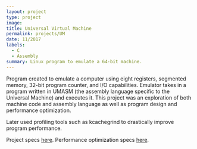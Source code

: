 ```yaml
---
layout: project
type: project
image:
title: Universal Virtual Machine
permalink: projects/UM
date: 11/2017
labels:
  - C
  - Assembly
summary: Linux program to emulate a 64-bit machine.
---
```

Program created to emulate a computer using eight registers, segmented memory, 32-bit program counter, and I/O capabilities. Emulator takes in a program written in UMASM (the assembly language specific to the Universal Machine) and executes it. This project was an exploration of both machine code and assembly language as well as program design and performance optimization.

Later used profiling tools such as kcachegrind to drastically improve program performance.

Project specs [here](http://www.cs.tufts.edu/comp/40/homework/um.pdf).
Performance optimization specs [here](http://www.cs.tufts.edu/comp/40/homework/profile.pdf).
